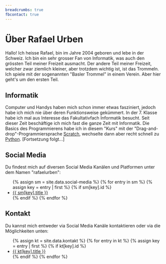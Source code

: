 ```yaml
---
breadcrumbs: true
fbcontact: true
---
```


# Über Rafael Urben

Hallo! Ich heisse Rafael, bin im Jahre 2004 geboren und lebe in der Schweiz.
Ich bin ein sehr grosser Fan von Informatik, was auch den grössten Teil meiner Freizeit ausmacht.
Der andere Teil meiner Freizeit, welcher zwar ziemlich kleiner, aber trotzdem wichtig ist, ist das Trommeln.
Ich spiele mit der sogenannten "Basler Trommel" in einem Verein. Aber hier geht's um den ersten Teil.

## Informatik

Computer und Handys haben mich schon immer etwas fasziniert, jedoch habe ich mich nie über deren Funktionsweise gekümmert. In der 7. Klasse habe ich mal aus Interesse das Fakultativfach Informatik besucht. Seit dieser Zeit beschäftige ich mich fast die ganze Zeit mit Informatik. Die Basics des Programmierens habe ich in diesem "Kurs" mit der "Drag-and-drop"-Programmiersprache [Scratch](https://scratch.mit.edu), wechselte dann aber recht schnell zu [Python](https://python.org). [Fortsetzung folgt...]

## Social Media

Du findest mich auf diversen Social Media Kanälen und Platformen unter dem Namen "rafaelurben":

<ul>
    {% assign sm = site.data.social-media %}
    {% for entry in sm %}
        {% assign key = entry | first %}
        {% if sm[key].id %}
            <li>
                <a href="{{ sm[key].href }}{{ sm[key].id }}" title="{{ sm[key].title }}">
                    <i class="{{ sm[key].fa-icon }}"></i> {{ sm[key].title }}
                </a>
            </li>
        {% endif %}
    {% endfor %}
</ul>

## Kontakt

Du kannst mich entweder via Social Media Kanäle kontaktieren oder via die Möglichkeiten unten:

<ul>
    {% assign kt = site.data.kontakt %}
    {% for entry in kt %}
        {% assign key = entry | first %}
        {% if kt[key].id %}
            <li>
                <a href="{{ kt[key].href }}{{ kt[key].id }}" title="{{ kt[key].title }}">
                    <i class="{{ kt[key].fa-icon }}"></i> {{ kt[key].title }}
                </a>
            </li>
        {% endif %}
    {% endfor %}
</ul>
